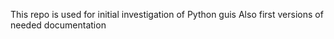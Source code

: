 This repo is used for initial investigation of Python guis
Also first versions of needed documentation
